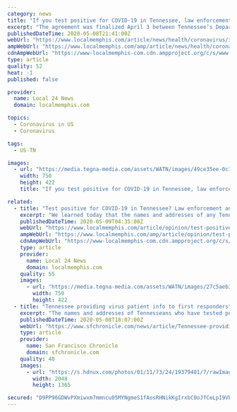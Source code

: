 ```yaml
---
category: news
title: "If you test positive for COVID-19 in Tennessee, law enforcement and first responders are given your name and address"
excerpt: "The agreement was finalized April 3 between Tennessee’s Department of Health and the state’s Emergency Communications Board"
publishedDateTime: 2020-05-08T21:41:00Z
webUrl: "https://www.localmemphis.com/article/news/health/coronavirus/if-you-test-positive-for-covid-19-in-tennessee-law-enforcement-and-first-responders-are-given-your-name-and-address/522-b3de6657-9603-437d-87e6-202b73ca71a8"
ampWebUrl: "https://www.localmemphis.com/amp/article/news/health/coronavirus/if-you-test-positive-for-covid-19-in-tennessee-law-enforcement-and-first-responders-are-given-your-name-and-address/522-b3de6657-9603-437d-87e6-202b73ca71a8"
cdnAmpWebUrl: "https://www-localmemphis-com.cdn.ampproject.org/c/s/www.localmemphis.com/amp/article/news/health/coronavirus/if-you-test-positive-for-covid-19-in-tennessee-law-enforcement-and-first-responders-are-given-your-name-and-address/522-b3de6657-9603-437d-87e6-202b73ca71a8"
type: article
quality: 52
heat: -1
published: false

provider:
  name: Local 24 News
  domain: localmemphis.com

topics:
  - Coronavirus in US
  - Coronavirus

tags:
  - US-TN

images:
  - url: "https://media.tegna-media.com/assets/WATN/images/49ce35ee-0c15-4537-99d1-723af350915f/49ce35ee-0c15-4537-99d1-723af350915f_750x422.jpg"
    width: 750
    height: 422
    title: "If you test positive for COVID-19 in Tennessee, law enforcement and first responders are given your name and address"

related:
  - title: "Test positive for COVID-19 in Tennessee? Law enforcement and first responders know your name and where you live"
    excerpt: "We learned today that the names and addresses of any Tennessean who's tested positive for COVID-19 are being given to first responders, law enforcement, and paramedics. We also learned today the first agreement to share what is otherwise private information was finalized April 3rd."
    publishedDateTime: 2020-05-09T04:35:00Z
    webUrl: "https://www.localmemphis.com/article/opinion/test-positive-for-covid-19-in-tennessee-law-enforcement-and-first-responders-know-your-name-and-where-you-live/522-29431104-6c0d-4386-9498-118f6deb9fe2"
    ampWebUrl: "https://www.localmemphis.com/amp/article/opinion/test-positive-for-covid-19-in-tennessee-law-enforcement-and-first-responders-know-your-name-and-where-you-live/522-29431104-6c0d-4386-9498-118f6deb9fe2"
    cdnAmpWebUrl: "https://www-localmemphis-com.cdn.ampproject.org/c/s/www.localmemphis.com/amp/article/opinion/test-positive-for-covid-19-in-tennessee-law-enforcement-and-first-responders-know-your-name-and-where-you-live/522-29431104-6c0d-4386-9498-118f6deb9fe2"
    type: article
    provider:
      name: Local 24 News
      domain: localmemphis.com
    quality: 55
    images:
      - url: "https://media.tegna-media.com/assets/WATN/images/27c5aeb3-cc13-4e66-a440-ee5bbf5c30ac/27c5aeb3-cc13-4e66-a440-ee5bbf5c30ac_750x422.jpg"
        width: 750
        height: 422
  - title: "Tennessee providing virus patient info to first responders"
    excerpt: "The names and addresses of Tennesseans who have tested positive for COVID-19 are being provided to first responders, law enforcement and paramedics under a state agreement deemed necessary to help prevent the spread of the coronavirus."
    publishedDateTime: 2020-05-08T18:07:00Z
    webUrl: "https://www.sfchronicle.com/news/article/Tennessee-providing-virus-patient-info-to-first-15257188.php"
    type: article
    provider:
      name: San Francisco Chronicle
      domain: sfchronicle.com
    quality: 40
    images:
      - url: "https://s.hdnux.com/photos/01/11/73/24/19379481/7/rawImage.jpg"
        width: 2048
        height: 1365

secured: "D9PP96GDWvPXmiwxm7mmncu05MYNgmeS1fAosRHNikKgIrxbC0oJfCeLpI9VbKq1tq6YBBIODvzTXlFu7lBVisDBYgnc9UdMOwq91+t03/slSSnHgI0WkAix8j1mL+cipOHOvdM+LxI62cGw7shFWdPNH5ws0T+RPq1pGWBG5oklZmXQ5H8CU2ROtLJLwHSYCkvGCm6SJh+IJBiM31TEaIky1XIddOHW8M55m6ANenlN1TOYo/QJ7lLJIT20aID+VEvgWp0LA5xfL23goRQbTXgnt73S0AcUlWQJTUT4X9p3vig0Yjp04rlMQuoXEzV6MqnBf5vlo6aCPyCYb7GwpmNC6hK7YQHOnwSBIy+KURUFDtxAH+QYk9Gph6A2H53+X0/N24lCBuzxR+/H+hQ/nriCLBJrVODgVyP6VccqumQGkdn1m0SpDitSrFwSu7eOVF1rxEwvnM+7prAZNX7qqADpmT4F5JdIIRQCstHRNVU=;qr6WNVkGX99U2j4bY2VnKQ=="
---
```


